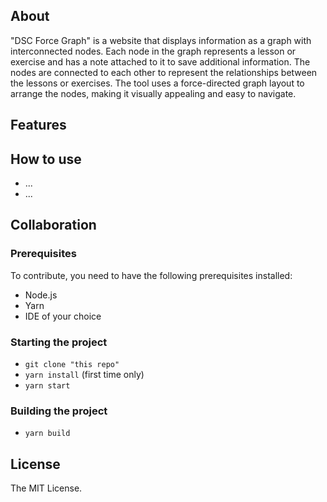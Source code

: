 ## About

"DSC Force Graph" is a website that displays information as a graph with interconnected nodes. Each node in the graph represents a lesson or exercise and has a note attached to it to save additional information. The nodes are connected to each other to represent the relationships between the lessons or exercises. The tool uses a force-directed graph layout to arrange the nodes, making it visually appealing and easy to navigate.

## Features


## How to use
- ...
- ...


## Collaboration

### Prerequisites

To contribute, you need to have the following prerequisites installed:

- Node.js
- Yarn
- IDE of your choice

### Starting the project
- `git clone "this repo"`
- `yarn install` (first time only)
- `yarn start`

### Building the project

- `yarn build`

## License

The MIT License.
